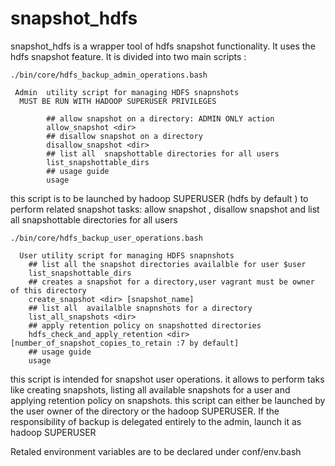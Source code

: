 # snapshot_hdfs
snapshot_hdfs is a wrapper tool of hdfs snapshot functionality.
It uses the hdfs snapshot feature.
It is divided into two main scripts :


```
./bin/core/hdfs_backup_admin_operations.bash

 Admin  utility script for managing HDFS snapnshots
  MUST BE RUN WITH HADOOP SUPERUSER PRIVILEGES

        ## allow snapshot on a directory: ADMIN ONLY action
        allow_snapshot <dir>
        ## disallow snapshot on a directory
        disallow_snapshot <dir>
        ## list all  snapshottable directories for all users
        list_snapshottable_dirs
        ## usage guide
        usage

```

this script is to be launched by hadoop SUPERUSER (hdfs by default ) to perform
related snapshot tasks: allow snapshot , disallow snapshot and  list
all snapshottable directories for all users

```
./bin/core/hdfs_backup_user_operations.bash

  User utility script for managing HDFS snapnshots
    ## list all the snapshot directories availalble for user $user
    list_snapshottable_dirs
    ## creates a snapshot for a directory,user vagrant must be owner of this directory
    create_snapshot <dir> [snapshot_name]
    ## list all  availalble snapnshots for a directory
    list_all_snapshots <dir>
    ## apply retention policy on snapshotted directories
    hdfs_check_and_apply_retention <dir> [number_of_snapshot_copies_to_retain :7 by default]
    ## usage guide
    usage

```

this script is intended for snapshot user operations. it allows to perform
taks like  creating snapshots, listing all available snapshots for a user
and applying retention policy on snapshots.
this script can either be launched by the user owner of the directory
or the hadoop SUPERUSER. If the responsibility of backup is delegated entirely
to the admin, launch it as hadoop SUPERUSER


Retaled environment variables are to be declared under conf/env.bash
